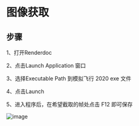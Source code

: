 # 图像获取
## 步骤
1、打开Renderdoc

2、点击Launch Application 窗口

3、选择Executable Path 到模拟飞行 2020 exe 文件

4、点击Launch

5、进入程序后，在希望截取的帧处点击 F12 即可保存

![image](https://user-images.githubusercontent.com/93473296/139592127-ad80796a-f83e-4de5-9b7f-14fe38f01e2a.png)

